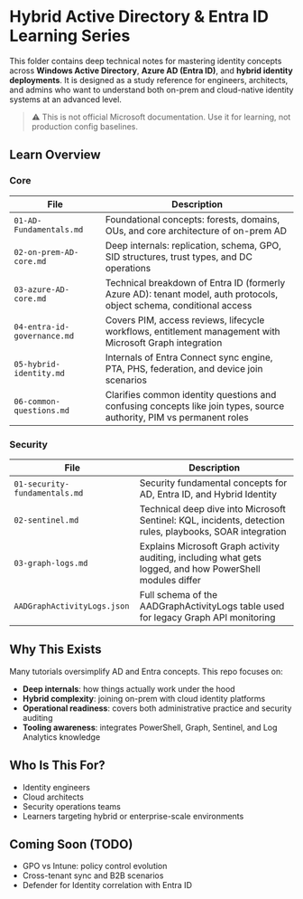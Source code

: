 # Hybrid Active Directory & Entra ID Learning Series

This folder contains deep technical notes for mastering identity concepts across **Windows Active Directory**, **Azure AD (Entra ID)**, and **hybrid identity deployments**. It is designed as a study reference for engineers, architects, and admins who want to understand both on-prem and cloud-native identity systems at an advanced level.

> ⚠️ This is not official Microsoft documentation. Use it for learning, not production config baselines.

## Learn Overview

### Core

| File                        | Description                                                                                                          |
| --------------------------- | -------------------------------------------------------------------------------------------------------------------- |
| `01-AD-Fundamentals.md`     | Foundational concepts: forests, domains, OUs, and core architecture of on-prem AD                                    |
| `02-on-prem-AD-core.md`     | Deep internals: replication, schema, GPO, SID structures, trust types, and DC operations                             |
| `03-azure-AD-core.md`       | Technical breakdown of Entra ID (formerly Azure AD): tenant model, auth protocols, object schema, conditional access |
| `04-entra-id-governance.md` | Covers PIM, access reviews, lifecycle workflows, entitlement management with Microsoft Graph integration             |
| `05-hybrid-identity.md`     | Internals of Entra Connect sync engine, PTA, PHS, federation, and device join scenarios                              |
| `06-common-questions.md`    | Clarifies common identity questions and confusing concepts like join types, source authority, PIM vs permanent roles |

### Security

| File                          | Description                                                                                               |
| ----------------------------- | --------------------------------------------------------------------------------------------------------- |
| `01-security-fundamentals.md` | Security fundamental concepts for AD, Entra ID, and Hybrid Identity                                       |
| `02-sentinel.md`              | Technical deep dive into Microsoft Sentinel: KQL, incidents, detection rules, playbooks, SOAR integration |
| `03-graph-logs.md`            | Explains Microsoft Graph activity auditing, including what gets logged, and how PowerShell modules differ |
| `AADGraphActivityLogs.json`   | Full schema of the AADGraphActivityLogs table used for legacy Graph API monitoring                        |

## Why This Exists

Many tutorials oversimplify AD and Entra concepts. This repo focuses on:

- **Deep internals**: how things actually work under the hood
- **Hybrid complexity**: joining on-prem with cloud identity platforms
- **Operational readiness**: covers both administrative practice and security auditing
- **Tooling awareness**: integrates PowerShell, Graph, Sentinel, and Log Analytics knowledge

## Who Is This For?

- Identity engineers
- Cloud architects
- Security operations teams
- Learners targeting hybrid or enterprise-scale environments

## Coming Soon (TODO)

- GPO vs Intune: policy control evolution
- Cross-tenant sync and B2B scenarios
- Defender for Identity correlation with Entra ID
